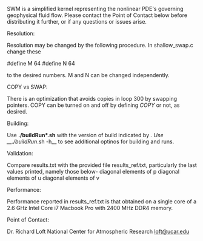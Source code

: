 SWM is a simplified kernel representing the nonlinear PDE's governing geophysical fluid flow.
Please contact the Point of Contact below before distributing it further, or if any questions or issues arise.

Resolution:

Resolution may be changed by the following procedure.
In shallow_swap.c change these 

#define M 64
#define N 64

to the desired numbers. M and N can be changed independently.

COPY vs SWAP:

There is an optimization that avoids copies in loop 300 by swapping pointers. COPY can be turned on and off by defining _COPY_ or not, as desired.

Building:

Use __./buildRun*.sh__ with the version of build indicated by *. Use __./buildRun*.sh -h__ to see additional optinos for building and runs.

Validation: 

Compare results.txt with the provided file results_ref.txt, particularly the last values printed, namely those below-
 diagonal elements of p
 diagonal elements of u
 diagonal elements of v

Performance: 

Performance reported in results_ref.txt is that obtained on a single core of a 2.6 GHz Intel Core i7 Macbook Pro with 2400 MHz DDR4 memory.

Point of Contact:

Dr. Richard Loft
National Center for Atmospheric Research
loft@ucar.edu
